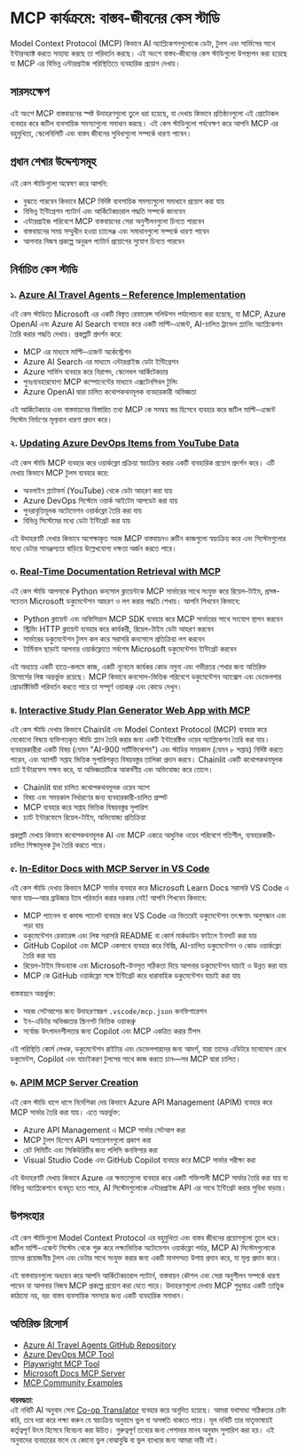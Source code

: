 <!--
CO_OP_TRANSLATOR_METADATA:
{
  "original_hash": "6940b1e931e51821b219aa9dcfe8c4ee",
  "translation_date": "2025-06-23T11:03:45+00:00",
  "source_file": "09-CaseStudy/README.md",
  "language_code": "bn"
}
-->
# MCP কার্যক্রমে: বাস্তব-জীবনের কেস স্টাডি

Model Context Protocol (MCP) কিভাবে AI অ্যাপ্লিকেশনগুলোকে ডেটা, টুলস এবং সার্ভিসের সাথে ইন্টারঅ্যাক্ট করতে সাহায্য করছে তা পরিবর্তন করছে। এই অংশে বাস্তব-জীবনের কেস স্টাডিগুলো উপস্থাপন করা হয়েছে যা MCP এর বিভিন্ন এন্টারপ্রাইজ পরিস্থিতিতে ব্যবহারিক প্রয়োগ দেখায়।

## সারসংক্ষেপ

এই অংশে MCP বাস্তবায়নের স্পষ্ট উদাহরণগুলো তুলে ধরা হয়েছে, যা দেখায় কিভাবে প্রতিষ্ঠানগুলো এই প্রোটোকল ব্যবহার করে জটিল ব্যবসায়িক সমস্যাগুলো সমাধান করছে। এই কেস স্টাডিগুলো পর্যবেক্ষণ করে আপনি MCP এর বহুমুখিতা, স্কেলেবিলিটি এবং বাস্তব জীবনের সুবিধাগুলো সম্পর্কে ধারণা পাবেন।

## প্রধান শেখার উদ্দেশ্যসমূহ

এই কেস স্টাডিগুলো অন্বেষণ করে আপনি:

- বুঝতে পারবেন কিভাবে MCP নির্দিষ্ট ব্যবসায়িক সমস্যাগুলো সমাধানে প্রয়োগ করা যায়
- বিভিন্ন ইন্টিগ্রেশন প্যাটার্ন এবং আর্কিটেকচারাল পদ্ধতি সম্পর্কে জানবেন
- এন্টারপ্রাইজ পরিবেশে MCP বাস্তবায়নের সেরা অনুশীলনগুলো চিনতে পারবেন
- বাস্তবায়নের সময় সম্মুখীন হওয়া চ্যালেঞ্জ এবং সমাধানগুলো সম্পর্কে ধারণা পাবেন
- আপনার নিজস্ব প্রকল্পে অনুরূপ প্যাটার্ন প্রয়োগের সুযোগ চিনতে পারবেন

## নির্বাচিত কেস স্টাডি

### ১. [Azure AI Travel Agents – Reference Implementation](./travelagentsample.md)

এই কেস স্টাডিতে Microsoft এর একটি বিস্তৃত রেফারেন্স সলিউশন পর্যালোচনা করা হয়েছে, যা MCP, Azure OpenAI এবং Azure AI Search ব্যবহার করে একটি মাল্টি-এজেন্ট, AI-চালিত ট্রাভেল প্ল্যানিং অ্যাপ্লিকেশন তৈরি করার পদ্ধতি দেখায়। প্রকল্পটি প্রদর্শন করে:

- MCP এর মাধ্যমে মাল্টি-এজেন্ট অর্কেস্ট্রেশন
- Azure AI Search এর মাধ্যমে এন্টারপ্রাইজ ডেটা ইন্টিগ্রেশন
- Azure সার্ভিস ব্যবহার করে নিরাপদ, স্কেলেবল আর্কিটেকচার
- পুনঃব্যবহারযোগ্য MCP কম্পোনেন্টের মাধ্যমে এক্সটেনসিবল টুলিং
- Azure OpenAI দ্বারা চালিত কথোপকথনমূলক ব্যবহারকারী অভিজ্ঞতা

এই আর্কিটেকচার এবং বাস্তবায়নের বিস্তারিত তথ্য MCP কে সমন্বয় স্তর হিসেবে ব্যবহার করে জটিল মাল্টি-এজেন্ট সিস্টেম নির্মাণের মূল্যবান ধারণা প্রদান করে।

### ২. [Updating Azure DevOps Items from YouTube Data](./UpdateADOItemsFromYT.md)

এই কেস স্টাডি MCP ব্যবহার করে ওয়ার্কফ্লো প্রক্রিয়া স্বয়ংক্রিয় করার একটি ব্যবহারিক প্রয়োগ প্রদর্শন করে। এটি দেখায় কিভাবে MCP টুলস ব্যবহার করে:

- অনলাইন প্ল্যাটফর্ম (YouTube) থেকে ডেটা আহরণ করা যায়
- Azure DevOps সিস্টেমে ওয়ার্ক আইটেম আপডেট করা যায়
- পুনরাবৃত্তিমূলক অটোমেশন ওয়ার্কফ্লো তৈরি করা যায়
- বিভিন্ন সিস্টেমের মধ্যে ডেটা ইন্টিগ্রেট করা যায়

এই উদাহরণটি দেখায় কিভাবে অপেক্ষাকৃত সহজ MCP বাস্তবায়নও রুটিন কাজগুলো স্বয়ংক্রিয় করে এবং সিস্টেমগুলোর মধ্যে ডেটার সামঞ্জস্যতা বাড়িয়ে উল্লেখযোগ্য দক্ষতা অর্জন করতে পারে।

### ৩. [Real-Time Documentation Retrieval with MCP](./docs-mcp/README.md)

এই কেস স্টাডি আপনাকে Python কনসোল ক্লায়েন্টকে MCP সার্ভারের সাথে সংযুক্ত করে রিয়েল-টাইম, প্রসঙ্গ-সচেতন Microsoft ডকুমেন্টেশন আহরণ ও লগ করার পদ্ধতি শেখায়। আপনি শিখবেন কিভাবে:

- Python ক্লায়েন্ট এবং অফিসিয়াল MCP SDK ব্যবহার করে MCP সার্ভারের সাথে সংযোগ স্থাপন করবেন
- স্ট্রিমিং HTTP ক্লায়েন্ট ব্যবহার করে কার্যকরী, রিয়েল-টাইম ডেটা আহরণ করবেন
- সার্ভারের ডকুমেন্টেশন টুলস কল করে সরাসরি কনসোলে প্রতিক্রিয়া লগ করবেন
- টার্মিনাল ছাড়াই আপনার ওয়ার্কফ্লোতে সর্বশেষ Microsoft ডকুমেন্টেশন ইন্টিগ্রেট করবেন

এই অধ্যায়ে একটি হাতে-কলমে কাজ, একটি ন্যূনতম কার্যকর কোড নমুনা এবং গভীরতর শেখার জন্য অতিরিক্ত রিসোর্সের লিঙ্ক অন্তর্ভুক্ত রয়েছে। MCP কিভাবে কনসোল-ভিত্তিক পরিবেশে ডকুমেন্টেশন অ্যাক্সেস এবং ডেভেলপার প্রোডাক্টিভিটি পরিবর্তন করতে পারে তা সম্পূর্ণ ওয়াকথ্রু এবং কোডে দেখুন।

### ৪. [Interactive Study Plan Generator Web App with MCP](./docs-mcp/README.md)

এই কেস স্টাডি দেখায় কিভাবে Chainlit এবং Model Context Protocol (MCP) ব্যবহার করে যেকোনো বিষয়ে ব্যক্তিগতকৃত স্টাডি প্ল্যান তৈরি করার জন্য একটি ইন্টারেক্টিভ ওয়েব অ্যাপ্লিকেশন তৈরি করা যায়। ব্যবহারকারীরা একটি বিষয় (যেমন "AI-900 সার্টিফিকেশন") এবং স্টাডির সময়কাল (যেমন ৮ সপ্তাহ) নির্দিষ্ট করতে পারেন, এবং অ্যাপটি সপ্তাহ ভিত্তিক সুপারিশকৃত বিষয়বস্তুর তালিকা প্রদান করবে। Chainlit একটি কথোপকথনমূলক চ্যাট ইন্টারফেস সক্ষম করে, যা অভিজ্ঞতাটিকে আকর্ষণীয় এবং অভিযোজ্য করে তোলে।

- Chainlit দ্বারা চালিত কথোপকথনমূলক ওয়েব অ্যাপ
- বিষয় এবং সময়কাল নির্ধারণের জন্য ব্যবহারকারী-চালিত প্রম্পট
- MCP ব্যবহার করে সপ্তাহ ভিত্তিক বিষয়বস্তুর সুপারিশ
- চ্যাট ইন্টারফেসে রিয়েল-টাইম, অভিযোজ্য প্রতিক্রিয়া

প্রকল্পটি দেখায় কিভাবে কথোপকথনমূলক AI এবং MCP একত্রে আধুনিক ওয়েব পরিবেশে গতিশীল, ব্যবহারকারী-চালিত শিক্ষামূলক টুল তৈরি করতে পারে।

### ৫. [In-Editor Docs with MCP Server in VS Code](./docs-mcp/README.md)

এই কেস স্টাডি দেখায় কিভাবে MCP সার্ভার ব্যবহার করে Microsoft Learn Docs সরাসরি VS Code এ আনা যায়—আর ব্রাউজার ট্যাব পরিবর্তন করার দরকার নেই! আপনি শিখবেন কিভাবে:

- MCP প্যানেল বা কমান্ড প্যালেট ব্যবহার করে VS Code এর ভিতরেই ডকুমেন্টেশন তৎক্ষণাৎ অনুসন্ধান এবং পড়া যায়
- ডকুমেন্টেশন রেফারেন্স এবং লিঙ্ক সরাসরি README বা কোর্স মার্কডাউন ফাইলে ইনসার্ট করা যায়
- GitHub Copilot এবং MCP একসাথে ব্যবহার করে নির্বিঘ্ন, AI-চালিত ডকুমেন্টেশন ও কোড ওয়ার্কফ্লো তৈরি করা যায়
- রিয়েল-টাইম ফিডব্যাক এবং Microsoft-উত্সৃত সঠিকতা দিয়ে আপনার ডকুমেন্টেশন যাচাই ও উন্নত করা যায়
- MCP কে GitHub ওয়ার্কফ্লো সঙ্গে ইন্টিগ্রেট করে ধারাবাহিক ডকুমেন্টেশন যাচাই করা যায়

বাস্তবায়নে অন্তর্ভুক্ত:
- সহজ সেটআপের জন্য উদাহরণস্বরূপ `.vscode/mcp.json` কনফিগারেশন
- ইন-এডিটর অভিজ্ঞতার স্ক্রিনশট ভিত্তিক ওয়াকথ্রু
- সর্বোচ্চ উৎপাদনশীলতার জন্য Copilot এবং MCP একত্রিত করার টিপস

এই পরিস্থিতি কোর্স লেখক, ডকুমেন্টেশন রাইটার এবং ডেভেলপারদের জন্য আদর্শ, যারা তাদের এডিটরে মনোযোগ রেখে ডকুমেন্টস, Copilot এবং যাচাইকরণ টুলসের সাথে কাজ করতে চান—সব MCP দ্বারা চালিত।

### ৬. [APIM MCP Server Creation](./apimsample.md)

এই কেস স্টাডি ধাপে ধাপে নির্দেশিকা দেয় কিভাবে Azure API Management (APIM) ব্যবহার করে MCP সার্ভার তৈরি করা যায়। এতে অন্তর্ভুক্ত:

- Azure API Management এ MCP সার্ভার সেটআপ করা
- MCP টুলস হিসেবে API অপারেশনগুলো প্রকাশ করা
- রেট লিমিটিং এবং সিকিউরিটির জন্য পলিসি কনফিগার করা
- Visual Studio Code এবং GitHub Copilot ব্যবহার করে MCP সার্ভার পরীক্ষা করা

এই উদাহরণটি দেখায় কিভাবে Azure এর ক্ষমতাগুলো ব্যবহার করে একটি শক্তিশালী MCP সার্ভার তৈরি করা যায় যা বিভিন্ন অ্যাপ্লিকেশনে ব্যবহৃত হতে পারে, AI সিস্টেমগুলোকে এন্টারপ্রাইজ API এর সাথে ইন্টিগ্রেট করার সুবিধা বাড়ায়।

## উপসংহার

এই কেস স্টাডিগুলো Model Context Protocol এর বহুমুখিতা এবং বাস্তব জীবনের প্রয়োগগুলো তুলে ধরে। জটিল মাল্টি-এজেন্ট সিস্টেম থেকে শুরু করে লক্ষ্যভিত্তিক অটোমেশন ওয়ার্কফ্লো পর্যন্ত, MCP AI সিস্টেমগুলোকে তাদের প্রয়োজনীয় টুলস এবং ডেটার সাথে সংযুক্ত করার জন্য একটি মানসম্মত উপায় প্রদান করে, যা মূল্য প্রদান করে।

এই বাস্তবায়নগুলো অধ্যয়ন করে আপনি আর্কিটেকচারাল প্যাটার্ন, বাস্তবায়ন কৌশল এবং সেরা অনুশীলন সম্পর্কে ধারণা পাবেন যা আপনার নিজস্ব MCP প্রকল্পে প্রয়োগ করা যেতে পারে। উদাহরণগুলো দেখায় MCP শুধুমাত্র একটি তাত্ত্বিক কাঠামো নয়, বরং বাস্তব ব্যবসায়িক সমস্যার জন্য একটি ব্যবহারিক সমাধান।

## অতিরিক্ত রিসোর্স

- [Azure AI Travel Agents GitHub Repository](https://github.com/Azure-Samples/azure-ai-travel-agents)
- [Azure DevOps MCP Tool](https://github.com/microsoft/azure-devops-mcp)
- [Playwright MCP Tool](https://github.com/microsoft/playwright-mcp)
- [Microsoft Docs MCP Server](https://github.com/MicrosoftDocs/mcp)
- [MCP Community Examples](https://github.com/microsoft/mcp)

**দায়বদ্ধতা**:  
এই নথিটি AI অনুবাদ সেবা [Co-op Translator](https://github.com/Azure/co-op-translator) ব্যবহার করে অনূদিত হয়েছে। আমরা যথাসাধ্য সঠিকতার চেষ্টা করি, তবে দয়া করে লক্ষ্য করুন যে স্বয়ংক্রিয় অনুবাদে ভুল বা অসঙ্গতি থাকতে পারে। মূল নথিটি তার মাতৃভাষায়ই কর্তৃত্বপূর্ণ উৎস হিসেবে বিবেচনা করা উচিত। গুরুত্বপূর্ণ তথ্যের জন্য পেশাদার মানব অনুবাদ সুপারিশ করা হয়। এই অনুবাদের ব্যবহারের ফলে যে কোনো ভুল বোঝাবুঝি বা ভুল ব্যাখ্যার জন্য আমরা দায়ী নই।